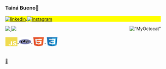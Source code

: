 
 <h3> Tainá Bueno👋 </h3>
 
<p align="left" style="background:yellow">
      <a href="https://www.linkedin.com/in/tain%C3%A1-bueno-574424204" target="_blank">
        <img align="center" src="https://img.shields.io/badge/-TainaBueno-05122A?style=flat&logo=linkedin" alt="linkedin"/>
      </a>
      <a href="https://www.instagram.com/taina__bueno/" target="_blank">
      <img align="center" src="https://img.shields.io/badge/-TainaBueno-05122A?style=flat&logo=instagram" alt="instagram"/>
      </a>
  </p>
 <div aling="left">
  <a href="https://github.com/Buenot">
  <img height="180em" src="https://github-readme-stats.vercel.app/api?username=buenot&show_icons=true&theme=tokyonight"/>
 <img height="180em" src="https://github-readme-stats.vercel.app/api/top-langs/?username=buenot&theme=tokyonight"/>
<img height="500" align="right" src="https://user-images.githubusercontent.com/90345064/232352733-ec4472e4-3c50-4cfd-b615-83421424aafc.png" alt=“MyOctocat” title="My Octocat"/>
</div>
<div  aling="left" style="display: inline_block"><br>
  <img align="center" alt="buenot-Js" height="30" width="40" src="https://raw.githubusercontent.com/devicons/devicon/master/icons/javascript/javascript-plain.svg">
 <img align="center" alt="buenot-php" height="30" width="40" src="https://raw.githubusercontent.com/devicons/devicon/master/icons/php/php-original.svg">
  <img align="center" alt="buenot-HTML" height="30" width="40" src="https://raw.githubusercontent.com/devicons/devicon/master/icons/html5/html5-original.svg">
  <img align="center" alt="buenot-CSS" height="30" width="40" src="https://raw.githubusercontent.com/devicons/devicon/master/icons/css3/css3-original.svg">
</div>
 

  #

  🚀
